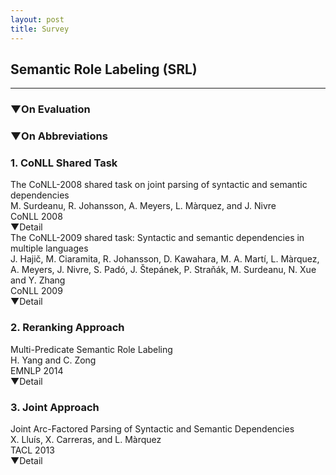 ```yaml
---
layout: post
title: Survey
---
```

## Semantic Role Labeling (SRL)
---

<div class="description">
<h3><a href="javascript:void(0)" id="category_eval" onclick="show('eval');" style="text-decoration:none;">▼On Evaluation</a></h3>
<div id="layer_eval" style="display: none; position:relative; margin-left:15pt;" class="close">
<div class="d">
<li style="margin-left:15pt;"><b>Data Sets (DATA)</b>: PropBank/CoNLL2008/CoNLL2009</li>
<li style="margin-left:15pt;"><b>Predicates (PRED)</b>: Given/Predict<br>
(Whether the target predicates are given or not)</li>
<li style="margin-left:15pt;"><b>Predicate Senses (P-SENSE)</b>: Included/Excluded<br>
(Whether the predicate senses are included in evaluation metrics or not)</li>
<li style="margin-left:15pt;"><b>Predicate Types (P-TYPE)</b>: Nominal/Verbal/All (Nominal+Verbal)</li>
</div>
</div>
</div>

<div class="description">
<h3><a href="javascript:void(0)" id="category_ab" onclick="show('ab');" style="text-decoration:none;">▼On Abbreviations</a></h3>
<div id="layer_ab" style="display: none; position:relative; margin-left:15pt;" class="close">
<div class="d">
<li style="margin-left:15pt;"><b>DATA</b>: Data Sets</li>
<li style="margin-left:15pt;"><b>PRED</b>: Predicates</li>
<li style="margin-left:15pt;"><b>P-SENSE</b>: Predicate Senses</li>
<li style="margin-left:15pt;"><b>P-TYPE</b>: Predicate Types</li>
<li style="margin-left:15pt;"><b>AI</b>: Argument Identification</li>
<li style="margin-left:15pt;"><b>AC</b>: Argument Classification</li>
</div>
</div>
</div>

### 1. CoNLL Shared Task

<div class="paper">
<div class="title">
<a href="https://scholar.google.co.jp/scholar?q=The+CoNLL-2008+shared+task+on+joint+parsing+of+syntactic+and+semantic+dependencies&btnG=&hl=ja&as_sdt=0%2C5&sciodt=0%2C5&cites=2695068698363708885&scipsc=" style="text-decoration: none;">
The CoNLL-2008 shared task on joint parsing of syntactic and semantic dependencies
</a>
</div>
<div class="author">M. Surdeanu, R. Johansson, A. Meyers, L. Màrquez, and J. Nivre</div>
<div class="publication">CoNLL 2008</div>
<div class="description">
<a href="javascript:void(0)" id="category_1" onclick="show('1');" style="text-decoration:none;">▼Detail</a>
<div id="layer_1" style="display: none; position:relative; margin-left:15pt;" class="close">
<div class="d">
<b>Task</b>: Dependency-Based SRL<br>
<b>Evaluation</b>: DATA/CoNLL2008, PRED/Predict, P-SENSE/Included, P-TYPE/All
</div>
</div>
</div>
</div>


<div class="paper">
<div class="title">
<a href="https://scholar.google.co.jp/scholar?q=The+CoNLL-2009+shared+task%3A+Syntactic+and+semantic+dependencies+in+multiple+languages&btnG=&hl=ja&as_sdt=0%2C5" style="text-decoration: none;">
The CoNLL-2009 shared task: Syntactic and semantic dependencies in multiple languages
</a>
</div>
<div class="author">J. Hajič, M. Ciaramita, R. Johansson, D. Kawahara, M. A. Martí, L. Màrquez, A. Meyers, J. Nivre, S. Padó, J. Štepánek, P. Straňák, M. Surdeanu, N. Xue and Y. Zhang</div>
<div class="publication">CoNLL 2009</div>
<div class="description">
<a href="javascript:void(0)" id="category_2" onclick="show('2');" style="text-decoration:none;">▼Detail</a>
<div id="layer_2" style="display: none; position:relative; margin-left:15pt;" class="close">
<div class="d">
<b>Task</b>: Dependency-Based SRL<br>
<b>Evaluation</b>: DATA/CoNLL2009, PRED/Given, P-SENSE/Included, P-TYPE/All
</div>
</div>
</div>
</div>


### 2. Reranking Approach

<div class="paper">
<div class="title">
<a href="https://scholar.google.co.jp/scholar?q=Multi-Predicate+Semantic+Role+Labeling&btnG=&hl=ja&as_sdt=0%2C5" style="text-decoration: none;">
Multi-Predicate Semantic Role Labeling
</a>
</div>
<div class="author">H. Yang and C. Zong</div>
<div class="publication">EMNLP 2014</div>
<div class="description">
<a href="javascript:void(0)" id="category_3" onclick="show('3');" style="text-decoration:none;">▼Detail</a>
<div id="layer_3" style="display: none; position:relative; margin-left:15pt;" class="close">
<div class="d">
<b>Task</b>: Constituent-Based SRL<br>
<b>Originality</b>: Modeling interrelations between multiple predicates<br>
<b>Method</b>: Maximum entropy with new features for AI, and reranking with new features for AC<br>
<b>Evalution</b>: DATA/PropBank, PRED/Given, P-SENSE/Excluded, P-TYPE/All<br>
<b>Result</b>: 77.00 (F1)
</div>
</div>
</div>
</div>

### 3. Joint Approach

<div class="paper">
<div class="title">
<a href="http://scholar.google.co.jp/scholar?q=Joint+arc-factored+parsing+of+syntactic+and+semantic+dependencies&btnG=&hl=ja&as_sdt=0%2C5&as_vis=1" style="text-decoration: none;">
Joint Arc-Factored Parsing of Syntactic and Semantic Dependencies
</a>
</div>
<div class="author">X. Lluís, X. Carreras, and L. Màrquez</div>
<div class="publication">TACL 2013</div>
<div class="description">
<a href="javascript:void(0)" id="category_4" onclick="show('4');" style="text-decoration:none;">▼Detail</a>
<div id="layer_4" style="display: none; position:relative; margin-left:15pt;" class="close">
<div class="d">
<b>Task</b>: Dependency-Based SRL<br>
<b>Originality</b>: (1) Joint parsing of syntactic and semantic dependencies with exact inference, (2) Frame SRL as a linear assignment task<br>
<b>Method</b>: Model/Joint model of syntactic and semantic dependencies, Decoding/Dual Decomposition (DD)<br>
<b>Evalution</b>: DATA/CoNLL2009, PRED/Given, P-SENSE/Excluded, P-TYPE/All<br>
<b>Result</b>: DD-2nd/80.04, Pipe-2nd/80.26 (F1)
</div>
</div>
</div>
</div>
